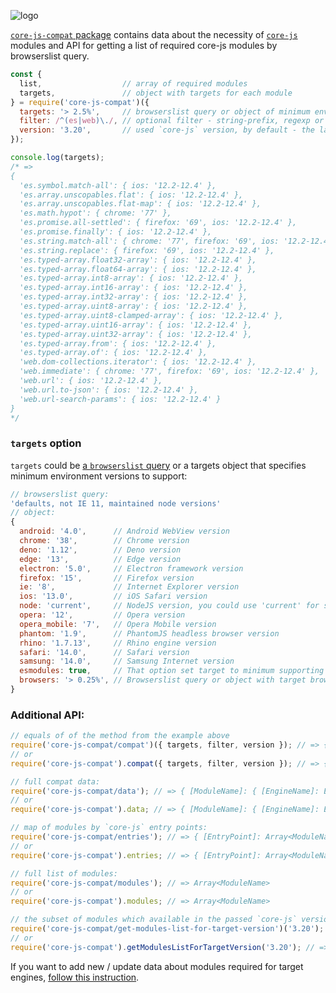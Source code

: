 ![logo](https://user-images.githubusercontent.com/2213682/146607186-8e13ddef-26a4-4ebf-befd-5aac9d77c090.png)

[`core-js-compat` package](https://github.com/zloirock/core-js/tree/master/packages/core-js-compat) contains data about the necessity of [`core-js`](https://github.com/zloirock/core-js) modules and API for getting a list of required core-js modules by browserslist query.

```js
const {
  list,                  // array of required modules
  targets,               // object with targets for each module
} = require('core-js-compat')({
  targets: '> 2.5%',     // browserslist query or object of minimum environment versions to support
  filter: /^(es|web)\./, // optional filter - string-prefix, regexp or list of modules
  version: '3.20',       // used `core-js` version, by default - the latest
});

console.log(targets);
/* =>
{
  'es.symbol.match-all': { ios: '12.2-12.4' },
  'es.array.unscopables.flat': { ios: '12.2-12.4' },
  'es.array.unscopables.flat-map': { ios: '12.2-12.4' },
  'es.math.hypot': { chrome: '77' },
  'es.promise.all-settled': { firefox: '69', ios: '12.2-12.4' },
  'es.promise.finally': { ios: '12.2-12.4' },
  'es.string.match-all': { chrome: '77', firefox: '69', ios: '12.2-12.4' },
  'es.string.replace': { firefox: '69', ios: '12.2-12.4' },
  'es.typed-array.float32-array': { ios: '12.2-12.4' },
  'es.typed-array.float64-array': { ios: '12.2-12.4' },
  'es.typed-array.int8-array': { ios: '12.2-12.4' },
  'es.typed-array.int16-array': { ios: '12.2-12.4' },
  'es.typed-array.int32-array': { ios: '12.2-12.4' },
  'es.typed-array.uint8-array': { ios: '12.2-12.4' },
  'es.typed-array.uint8-clamped-array': { ios: '12.2-12.4' },
  'es.typed-array.uint16-array': { ios: '12.2-12.4' },
  'es.typed-array.uint32-array': { ios: '12.2-12.4' },
  'es.typed-array.from': { ios: '12.2-12.4' },
  'es.typed-array.of': { ios: '12.2-12.4' },
  'web.dom-collections.iterator': { ios: '12.2-12.4' },
  'web.immediate': { chrome: '77', firefox: '69', ios: '12.2-12.4' },
  'web.url': { ios: '12.2-12.4' },
  'web.url.to-json': { ios: '12.2-12.4' },
  'web.url-search-params': { ios: '12.2-12.4' }
}
*/
```

### `targets` option
`targets` could be [a `browserslist` query](https://github.com/browserslist/browserslist) or a targets object that specifies minimum environment versions to support:
```js
// browserslist query:
'defaults, not IE 11, maintained node versions'
// object:
{
  android: '4.0',      // Android WebView version
  chrome: '38',        // Chrome version
  deno: '1.12',        // Deno version
  edge: '13',          // Edge version
  electron: '5.0',     // Electron framework version
  firefox: '15',       // Firefox version
  ie: '8',             // Internet Explorer version
  ios: '13.0',         // iOS Safari version
  node: 'current',     // NodeJS version, you could use 'current' for set it to currently used
  opera: '12',         // Opera version
  opera_mobile: '7',   // Opera Mobile version
  phantom: '1.9',      // PhantomJS headless browser version
  rhino: '1.7.13',     // Rhino engine version
  safari: '14.0',      // Safari version
  samsung: '14.0',     // Samsung Internet version
  esmodules: true,     // That option set target to minimum supporting ES Modules versions of all browsers
  browsers: '> 0.25%', // Browserslist query or object with target browsers
}
```

### Additional API:

```js
// equals of of the method from the example above
require('core-js-compat/compat')({ targets, filter, version }); // => { list: Array<ModuleName>, targets: { [ModuleName]: { [EngineName]: EngineVersion } } }
// or
require('core-js-compat').compat({ targets, filter, version }); // => { list: Array<ModuleName>, targets: { [ModuleName]: { [EngineName]: EngineVersion } } }

// full compat data:
require('core-js-compat/data'); // => { [ModuleName]: { [EngineName]: EngineVersion } }
// or
require('core-js-compat').data; // => { [ModuleName]: { [EngineName]: EngineVersion } }

// map of modules by `core-js` entry points:
require('core-js-compat/entries'); // => { [EntryPoint]: Array<ModuleName> }
// or
require('core-js-compat').entries; // => { [EntryPoint]: Array<ModuleName> }

// full list of modules:
require('core-js-compat/modules'); // => Array<ModuleName>
// or
require('core-js-compat').modules; // => Array<ModuleName>

// the subset of modules which available in the passed `core-js` version:
require('core-js-compat/get-modules-list-for-target-version')('3.20'); // => Array<ModuleName>
// or
require('core-js-compat').getModulesListForTargetVersion('3.20'); // => Array<ModuleName>
```

If you want to add new / update data about modules required for target engines, [follow this instruction](https://github.com/zloirock/core-js/blob/master/CONTRIBUTING.md#updating-core-js-compat-data).
